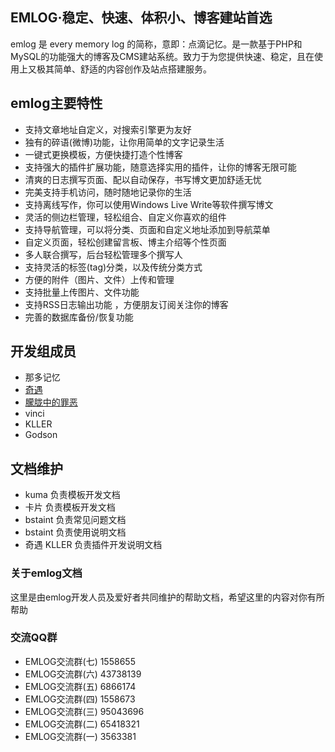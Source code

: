 ## EMLOG·稳定、快速、体积小、博客建站首选 ##

emlog 是 every memory log 的简称，意即：点滴记忆。是一款基于PHP和MySQL的功能强大的博客及CMS建站系统。致力于为您提供快速、稳定，且在使用上又极其简单、舒适的内容创作及站点搭建服务。

## emlog主要特性 ##

  * 支持文章地址自定义，对搜索引擎更为友好
  * 独有的碎语(微博)功能，让你用简单的文字记录生活
  * 一键式更换模板，方便快捷打造个性博客
  * 支持强大的插件扩展功能，随意选择实用的插件，让你的博客无限可能
  * 清爽的日志撰写页面、配以自动保存，书写博文更加舒适无忧
  * 完美支持手机访问，随时随地记录你的生活
  * 支持离线写作，你可以使用Windows Live Write等软件撰写博文
  * 灵活的侧边栏管理，轻松组合、自定义你喜欢的组件
  * 支持导航管理，可以将分类、页面和自定义地址添加到导航菜单
  * 自定义页面，轻松创建留言板、博主介绍等个性页面
  * 多人联合撰写，后台轻松管理多个撰写人
  * 支持灵活的标签(tag)分类，以及传统分类方式
  * 方便的附件（图片、文件）上传和管理
  * 支持批量上传图片、文件功能
  * 支持RSS日志输出功能 ，方便朋友订阅关注你的博客
  * 完善的数据库备份/恢复功能

## 开发组成员 ##

  * 那多记忆
  * [奇遇](http://blog.qiyuuu.com/)
  * [朦胧中的罪恶](http://be-evil.org)
  * vinci
  * KLLER
  * Godson

## 文档维护 ##
  * kuma 负责模板开发文档
  * 卡片 负责模板开发文档
  * bstaint 负责常见问题文档
  * bstaint  负责使用说明文档
  * 奇遇 KLLER 负责插件开发说明文档


### 关于emlog文档 ###

这里是由emlog开发人员及爱好者共同维护的帮助文档，希望这里的内容对你有所帮助

### 交流QQ群 ###

  * EMLOG交流群(七) 1558655
  * EMLOG交流群(六) 43738139
  * EMLOG交流群(五) 6866174
  * EMLOG交流群(四) 1558673
  * EMLOG交流群(三) 95043696
  * EMLOG交流群(二) 65418321
  * EMLOG交流群(一) 3563381